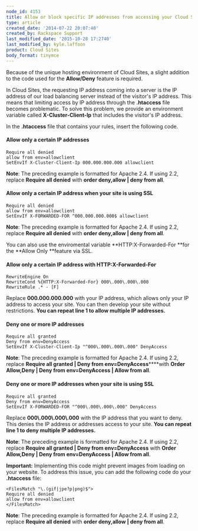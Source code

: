 ```yaml
---
node_id: 4153
title: Allow or block specific IP addresses from accessing your Cloud Sites website
type: article
created_date: '2014-07-22 20:07:40'
created_by: Rackspace Support
last_modified_date: '2015-10-28 17:2740'
last_modified_by: kyle.laffoon
product: Cloud Sites
body_format: tinymce
---
```


Because of the unique hosting environment of Cloud Sites, a slight
addition to the code used for the **Allow/Deny** feature is required.

In Cloud Sites, the requesting IP address coming into a server is the IP
address of our load balancing server instead of the visitor's IP
address. This means that limiting access by IP address through the
**.htaccess** file becomes problematic. To solve this problem, we
provide an environment variable called **X-Cluster-Client-Ip** that
includes the visitor's IP address.

In the **.htaccess** file that contains your rules, insert the following
code.

#### Allow only a certain IP addresses

    Require all denied
    allow from env=allowclient
    SetEnvIf X-Cluster-Client-Ip 000.000.000.000 allowclient

**Note**: The preceding example is formatted for Apache 2.4. If using
2.2, replace **Require all denied** with **order deny,allow | deny from
all**.

#### Allow only a certain IP address when your site is using SSL

    Require all denied
    allow from env=allowclient
    SetEnvIf X-FORWARDED-FOR ^000.000.000.000$ allowclient

**Note**: The preceding example is formatted for Apache 2.4. If using
2.2, replace **Require all denied** with **order deny,allow | deny from
all**.

You can also use the enviromental variable **HTTP:X-Forwarded-For **for
the **Allow Only **feature via SSL.

#### Allow only a certain IP address with **HTTP:X-Forwarded-For**

    RewriteEngine On
    RewriteCond %{HTTP:X-Forwarded-For} 000\.000\.000\.000
    RewriteRule .* - [F]

Replace **000.000.000.000** with your IP address, which allows only your
IP address to access your site. You can then develop your site without
restrictions. **You can repeat line 1 to allow multiple IP addresses.**

#### Deny one or more IP addresses

    Require all granted
    Deny from env=DenyAccess
    SetEnvIf X-Cluster-Client-Ip "^000\.000\.000\.000" DenyAccess

**Note**: The preceding example is formatted for Apache 2.4. If using
2.2, replace **Require all granted | Deny from env=DenyAccess******with
**Order Allow,Deny | Deny from env=DenyAccess | Allow from all**.

#### Deny one or more IP addresses when your site is using SSL

    Require all granted
    Deny from env=DenyAccess
    SetEnvIf X-FORWARDED-FOR "^000\.000\.000\.000" DenyAccess

Replace **000\\.000\\.000\\.000** with the IP address that you want to
deny. This denies the IP address or addresses access to your site. **You
can repeat line 1 to deny multiple IP addresses.**

**Note**: The preceding example is formatted for Apache 2.4. If using
2.2, replace **Require all granted | Deny from env=DenyAccess** with
**Order Allow,Deny | Deny from env=DenyAccess | Allow from all**.

**Important:** Implementing this code might prevent images from loading
on your website. To address this issue, you can add the following code
do your **.htaccess** file:

    <FilesMatch "\.(gif|jpe?p|png)$">
    Require all denied
    allow from env=allowclient
    </FilesMatch>

**Note**: The preceding example is formatted for Apache 2.4. If using
2.2, replace **Require all denied** with **order deny,allow | deny from
all**.

